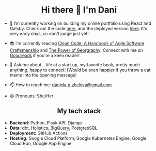 <h1  align="center"> Hi there 👋 I'm Dani  </h1>

- 🔭 I’m currently working on building my online portfolio using React and Gatsby. Check out the code [here](https://github.com/danizheleva/portfolio), and the deployed version [here](https://danielazheleva.gatsbyjs.io/blog). It's very early days, so don't judge just yet!  
  
- 📚 I’m currently reading [Clean Code: A Handbook of Agile Software Craftsmanship](https://www.oreilly.com/library/view/clean-code-a/9780136083238/) and [The Power of Georgraphy](https://www.waterstones.com/book/the-power-of-geography/tim-marshall/9781783966028). Connect with me on [Goodreads](https://www.goodreads.com/user/show/27248898-daniela) if you're a keen reader!  
  
- 💬 Ask me about... life at a start up, my favorite book, pretty much anything, happy to connect! (Would be even happier if you throw a cat meme into the opening message)
  
- 📫 How to reach me: daniela.g.zheleva@gmail.com
  
- 😄 Pronouns: She/Her

<h2 align="center">My tech stack</h2> 

- **Backend:** Python, Flask API, Django
- **Data:** dbt, Holistics, BigQuery, PostgresSQL
- **Deployment:** GitHub Actions
- **Hosting:** Google Cloud Platform, Google Kubernetes Engine, Google Cloud Run, Google App Engine
